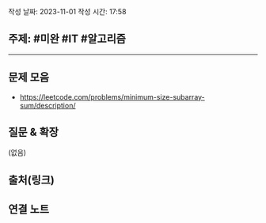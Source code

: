 작성 날짜: 2023-11-01
작성 시간: 17:58

## 주제: #미완 #IT #알고리즘 

----

## 문제 모음
- https://leetcode.com/problems/minimum-size-subarray-sum/description/
## 질문 & 확장

(없음)

## 출처(링크)


## 연결 노트
